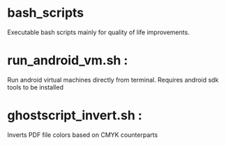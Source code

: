 # bash_scripts
Executable bash scripts mainly for quality of life improvements.

# run_android_vm.sh :
Run android virtual machines directly from terminal. Requires android sdk tools to be installed

# ghostscript_invert.sh :
Inverts PDF file colors based on CMYK counterparts
